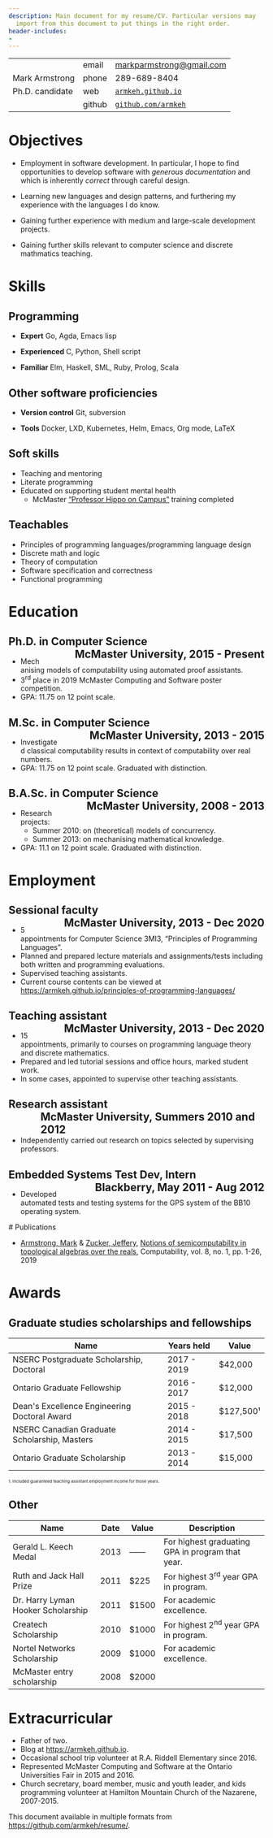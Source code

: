 ```yaml
---
description: Main document for my resume/CV. Particular versions may
  import from this document to put things in the right order.
header-includes:
- 
---
```




|                                              |        |                                                  |
|----------------------------------------------|--------|--------------------------------------------------|
|                                              | email  | markparmstrong@gmail.com                         |
| <div class=the-title>Mark Armstrong </div>   | phone  | 289-689-8404                                     |
| Ph.D. candidate                              | web    | [`armkeh.github.io`](https://armkeh.github.io)   |
|                                              | github | [`github.com/armkeh`](https://github.com/armkeh) |

<div class="sidebar">

# Objectives

- Employment in software development. In particular, I hope to find
  opportunities to develop software with *generous documentation* and
  which is inherently *correct* through careful design.

- Learning new languages and design patterns, and furthering my
  experience with the languages I do know.

- Gaining further experience with medium and large-scale development
  projects.

- Gaining further skills relevant to computer science and discrete
  mathmatics teaching.

# Skills

## Programming

- **Expert** Go, Agda, Emacs lisp

- **Experienced** C, Python, Shell script

- **Familiar** Elm, Haskell, SML, Ruby, Prolog, Scala

## Other software proficiencies

- **Version control** Git, subversion

- **Tools** Docker, LXD, Kubernetes, Helm, Emacs, Org mode, LaTeX

## Soft skills

- Teaching and mentoring
- Literate programming
- Educated on supporting student mental health
  - McMaster [“Professor Hippo on
    Campus”](https://github.com/armkeh/resume/blob/master/Professor%20Hippo%20on%20Campus%20Certificate%20--%20McMaster%20Student%20Mental%20Health%20Training.pdf)
    training completed

## Teachables

- Principles of programming languages/programming language design
- Discrete math and logic
- Theory of computation
- Software specification and correctness
- Functional programming

</div>
<div class="left-of-sidebar">

# Education

## Ph.D. in Computer Science <span style="padding-left:3em; float:right">McMaster University, 2015 - Present</span>

- Mechanising models of computability using automated proof assistants.
- 3<sup>rd</sup> place in 2019 McMaster Computing and Software poster
  competition.
- GPA: 11.75 on 12 point scale.

## M.Sc. in Computer Science <span style="padding-left:3em; float:right">McMaster University, 2013 - 2015</span>

- Investigated classical computability results in context of
  computability over real numbers.
- GPA: 11.75 on 12 point scale. Graduated with distinction.

## B.A.Sc. in Computer Science <span style="padding-left:3em; float:right">McMaster University, 2008 - 2013</span>

- Research projects:
  - Summer 2010: on (theoretical) models of concurrency.
  - Summer 2013: on mechanising mathematical knowledge.
- GPA: 11.1 on 12 point scale. Graduated with distinction.

# Employment

## Sessional faculty <span style="padding-left:3em; float:right">McMaster University, 2013 - Dec 2020</span>

- 5 appointments for Computer Science 3MI3, “Principles of Programming
  Languages”.
- Planned and prepared lecture materials and assignments/tests including
  both written and programming evaluations.
- Supervised teaching assistants.
- Current course contents can be viewed at
  <https://armkeh.github.io/principles-of-programming-languages/>

## Teaching assistant <span style="padding-left:3em; float:right">McMaster University, 2013 - Dec 2020</span>

- 15 appointments, primarily to courses on programming language theory
  and discrete mathematics.
- Prepared and led tutorial sessions and office hours, marked student
  work.
- In some cases, appointed to supervise other teaching assistants.

## Research assistant <span style="padding-left:3em; float:right">McMaster University, Summers 2010 and 2012</span>

- Independently carried out research on topics selected by supervising
  professors.

## Embedded Systems Test Dev, Intern <span style="padding-left:3em; float:right">Blackberry, May 2011 - Aug 2012</span>

- Developed automated tests and testing systems for the GPS system of
  the BB10 operating system.

</div>
<div style="clear:both">
# Publications

- [Armstrong,
  Mark](https://www.researchgate.net/profile/Mark_Armstrong12) &
  [Zucker,
  Jeffery](https://www.researchgate.net/profile/Jeffery_Zucker),
  [Notions of semicomputability in topological algebras over the
  reals](https://www.researchgate.net/publication/323301233),
  Computability, vol. 8, no. 1, pp. 1-26, 2019

# Awards

## Graduate studies scholarships and fellowships

| Name                                         | Years held  | Value      |
|----------------------------------------------|-------------|------------|
| NSERC Postgraduate Scholarship, Doctoral     | 2017 - 2019 | \$42,000   |
| Ontario Graduate Fellowship                  | 2016 - 2017 | \$12,000   |
| Dean's Excellence Engineering Doctoral Award | 2015 - 2018 | \$127,500¹ |
| NSERC Canadian Graduate Scholarship, Masters | 2014 - 2015 | \$17,500   |
| Ontario Graduate Scholarship                 | 2013 - 2014 | \$15,000   |

<span style="font-size:0.5rem">1. Included guaranteed teaching assistant
employment income for those years.</span>

## Other

| Name                               | Date | Value  | Description                                      |
|------------------------------------|------|--------|--------------------------------------------------|
| Gerald L. Keech Medal              | 2013 | ––––   | For highest graduating GPA in program that year. |
| Ruth and Jack Hall Prize           | 2011 | \$225  | For highest 3<sup>rd</sup> year GPA in program.  |
| Dr. Harry Lyman Hooker Scholarship | 2011 | \$1500 | For academic excellence.                         |
| Createch Scholarship               | 2010 | \$1000 | For highest 2<sup>nd</sup> year GPA in program.  |
| Nortel Networks Scholarship        | 2009 | \$1000 | For academic excellence.                         |
| McMaster entry scholarship         | 2008 | \$2000 |                                                  |

# Extracurricular

- Father of two.
- Blog at <https://armkeh.github.io>.
- Occasional school trip volunteer at R.A. Riddell Elementary since
  2016.
- Represented McMaster Computing and Software at the Ontario
  Universities Fair in 2015 and 2016.
- Church secretary, board member, music and youth leader, and kids
  programming volunteer at Hamilton Mountain Church of the Nazarene,
  2007-2015.

This document available in multiple formats from
<https://github.com/armkeh/resume/>.
